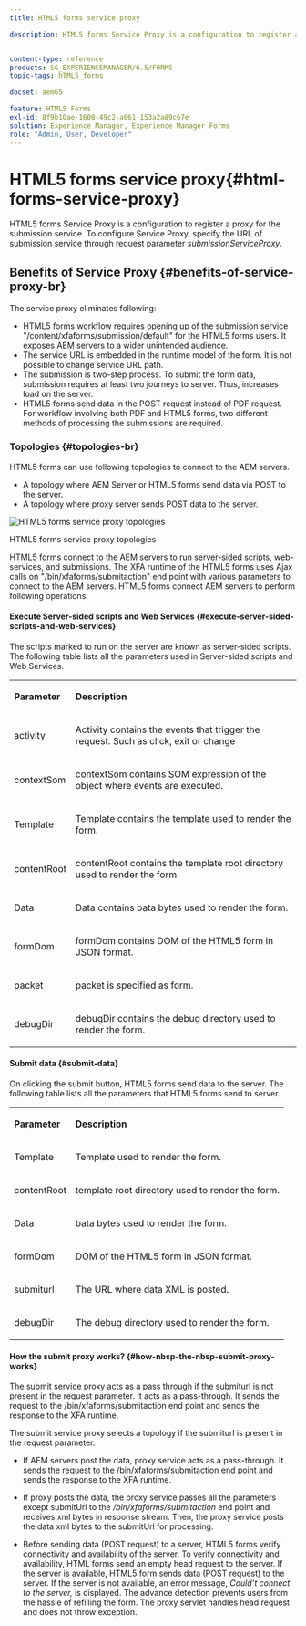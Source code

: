 ```yaml
---
title: HTML5 forms service proxy

description: HTML5 forms Service Proxy is a configuration to register a proxy for the submission service. To configure Service Proxy, specify the URL of submission service through request parameter submissionServiceProxy.


content-type: reference
products: SG_EXPERIENCEMANAGER/6.5/FORMS
topic-tags: hTML5_forms

docset: aem65

feature: HTML5 Forms
exl-id: 8f9b10ae-1600-49c2-a061-153a2a89c67e
solution: Experience Manager, Experience Manager Forms
role: "Admin, User, Developer"
---
```

# HTML5 forms service proxy{#html-forms-service-proxy}

HTML5 forms Service Proxy is a configuration to register a proxy for the submission service. To configure Service Proxy, specify the URL of submission service through request parameter *submissionServiceProxy*.

## Benefits of Service Proxy {#benefits-of-service-proxy-br}

The service proxy eliminates following:

* HTML5 forms workflow requires opening up of the submission service "/content/xfaforms/submission/default" for the HTML5 forms users. It exposes AEM servers to a wider unintended audience.
* The service URL is embedded in the runtime model of the form. It is not possible to change service URL path.
* The submission is two-step process. To submit the form data, submission requires at least two journeys to server. Thus, increases load on the server.
* HTML5 forms send data in the POST request instead of PDF request. For workflow involving both PDF and HTML5 forms, two different methods of processing the submissions are required.

### Topologies {#topologies-br}

HTML5 forms can use following topologies to connect to the AEM servers.

* A topology where AEM Server or HTML5 forms send data via POST to the server.
* A topology where proxy server sends POST data to the server.

![HTML5 forms service proxy topologies](assets/topology.png)

HTML5 forms service proxy topologies

HTML5 forms connect to the AEM servers to run server-sided scripts, web-services, and submissions. The XFA runtime of the HTML5 forms uses Ajax calls on "/bin/xfaforms/submitaction" end point with various parameters to connect to the AEM servers. HTML5 forms connect AEM servers to perform following operations:

#### Execute Server-sided scripts and Web Services {#execute-server-sided-scripts-and-web-services}

The scripts marked to run on the server are known as server-sided scripts. The following table lists all the parameters used in Server-sided scripts and Web Services.

<table>
 <tbody>
  <tr>
   <td><p><strong>Parameter</strong></p> </td>
   <td><p><strong>Description</strong></p> </td>
  </tr>
  <tr>
   <td><p>activity</p> </td>
   <td><p>Activity contains the events that trigger the request. Such as click, exit or change</p> </td>
  </tr>
  <tr>
   <td><p>contextSom</p> </td>
   <td><p>contextSom contains SOM expression of the object where events are executed.</p> </td>
  </tr>
  <tr>
   <td><p>Template</p> </td>
   <td><p>Template contains the template used to render the form.</p> </td>
  </tr>
  <tr>
   <td><p>contentRoot</p> </td>
   <td><p>contentRoot contains the template root directory used to render the form.</p> </td>
  </tr>
  <tr>
   <td><p>Data</p> </td>
   <td><p>Data contains bata bytes used to render the form.</p> </td>
  </tr>
  <tr>
   <td><p>formDom</p> </td>
   <td><p>formDom contains DOM of the HTML5 form in JSON format.</p> </td>
  </tr>
  <tr>
   <td><p>packet</p> </td>
   <td><p>packet is specified as form.</p> </td>
  </tr>
  <tr>
   <td><p>debugDir</p> </td>
   <td><p>debugDir contains the debug directory used to render the form.</p> </td>
  </tr>
 </tbody>
</table>

#### Submit data {#submit-data}

On clicking the submit button, HTML5 forms send data to the server. The following table lists all the parameters that HTML5 forms send to server.

<table>
 <tbody>
  <tr>
   <td><p><strong>Parameter</strong></p> </td>
   <td><p><strong>Description</strong></p> </td>
  </tr>
  <tr>
   <td><p>Template</p> </td>
   <td><p>Template used to render the form.</p> </td>
  </tr>
  <tr>
   <td><p>contentRoot</p> </td>
   <td><p>template root directory used to render the form.</p> </td>
  </tr>
  <tr>
   <td><p>Data</p> </td>
   <td><p>bata bytes used to render the form.</p> </td>
  </tr>
  <tr>
   <td><p>formDom</p> </td>
   <td><p>DOM of the HTML5 form in JSON format.</p> </td>
  </tr>
  <tr>
   <td><p>submiturl</p> </td>
   <td><p>The URL where data XML is posted.</p> </td>
  </tr>
  <tr>
   <td><p>debugDir</p> </td>
   <td><p>The debug directory used to render the form.</p> </td>
  </tr>
 </tbody>
</table>

#### How&nbsp;the&nbsp;submit proxy works? {#how-nbsp-the-nbsp-submit-proxy-works}

The submit service proxy acts as a pass through if the submiturl is not present in the request parameter. It acts as a pass-through. It sends the request to the /bin/xfaforms/submitaction end point and sends the response to the XFA runtime.

The submit service proxy selects a topology if the submiturl is present in the request parameter.

* If AEM servers post the data, proxy service acts as a pass-through. It sends the request to the /bin/xfaforms/submitaction end point and sends the response to the XFA runtime.
* If proxy posts the data, the proxy service passes all the parameters except submitUrl to the */bin/xfaforms/submitaction* end point and receives xml bytes in response stream. Then, the proxy service posts the data xml bytes to the submitUrl for processing.

* Before sending data (POST request) to a server, HTML5 forms verify connectivity and availability of the server. To verify connectivity and availability, HTML forms send an empty head request to the server. If the server is available, HTML5 form sends data (POST request) to the server. If the server is not available, an error message, *Could’t connect to the server,* is displayed. The advance detection prevents users from the hassle of refilling the form. The proxy servlet handles head request and does not throw exception.
